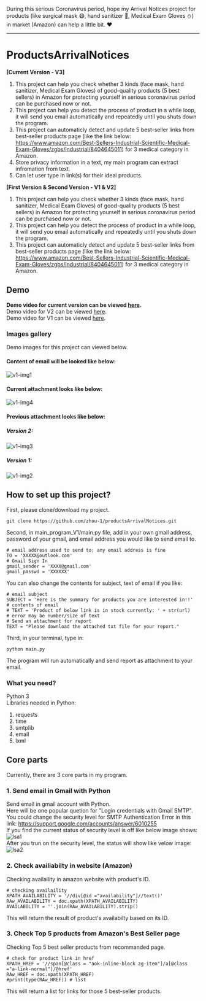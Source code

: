 During this serious Coronavirus period, hope my Arrival Notices project for products (like surgical mask :mask:, hand sanitizer :open_hands:, Medical Exam Gloves :snowman:) in market (Amazon) can help a little bit. :heart:    

<hr>   

# ProductsArrivalNotices   
<b>[Current Version - V3]</b>     
1. This project can help you check whether 3 kinds (face mask, hand sanitizer, Medical Exam Gloves) of good-quality products (5 best sellers) in Amazon for protecting yourself in serious coronavirus period can be purchased now or not.     
2. This project can help you detect the process of product in a while loop, it will send you email automatically and repeatedly until you shuts down the program.     
3. This project can automaticly detect and update 5 best-seller links from best-seller products page (like the link below: https://www.amazon.com/Best-Sellers-Industrial-Scientific-Medical-Exam-Gloves/zgbs/industrial/8404645011) for 3 medical category in Amazon.     
4. Store privacy information in a text, my main program can extract infromation from text.     
5. Can let user type in link(s) for their ideal products. 

<b>[First Version & Second Version - V1 & V2]</b>     
1. This project can help you check whether 3 kinds (face mask, hand sanitizer, Medical Exam Gloves) of good-quality products (5 best sellers) in Amazon for protecting yourself in serious coronavirus period can be purchased now or not.     
2. This project can help you detect the process of product in a while loop, it will send you email automatically and repeatedly until you shuts down the program.     
3. This project can automaticly detect and update 5 best-seller links from best-seller products page (like the link below: https://www.amazon.com/Best-Sellers-Industrial-Scientific-Medical-Exam-Gloves/zgbs/industrial/8404645011) for 3 medical category in Amazon.      


## Demo   
<b>Demo video for current version can be viewed [here](https://www.youtube.com/watch?v=iWX8yRLhQ8w&feature=youtu.be). </b>        
Demo video for V2 can be viewed [here](https://www.youtube.com/watch?v=lhLaC7M329c&feature=youtu.be).         
Demo video for V1 can be viewed [here](https://www.youtube.com/watch?v=4Alm5tWSpkE&feature=youtu.be).       

### Images gallery    
Demo images for this project can viewed below.     
#### <b>Content of email will be looked like below:</b>       
![v1-img1](img/result1.PNG)       

#### <b>Current attachment looks like below:</b>         
![v1-img4](img/attach2.PNG)     
     
#### Previous attachment looks like below:    
##### Version 2:    
![v1-img3](img/attach1.PNG)     
##### Version 1:    
![v1-img2](img/result2.PNG)     


## How to set up this project?    
First, please clone/download my project.    
```
git clone https://github.com/zhou-1/productsArrivalNotices.git    
```

Second, in main_program_V1/main.py file, add in your own gmail address, password of your gmail, and email address you would like to send email to.   
```
# email address used to send to; any email address is fine
TO = 'XXXXX@outlook.com'
# Gmail Sign In
gmail_sender = 'XXXX@gmail.com'
gmail_passwd = 'XXXXXX'
```
You can also change the contents for subject, text of email if you like:    
```
# email subject
SUBJECT = 'Here is the summary for products you are interested in!!'
# contents of email
# TEXT = 'Product of below link is in stock currently: ' + str(url) 
# error may be number/size of text
# Send an attachment for report
TEXT = "Please download the attached txt file for your report."
```

Third, in your terminal, type in:    
```
python main.py     
```
The program will run automatically and send report as attachment to your email.    

### What you need?     
Python 3     
Libraries needed in Python:   
1. requests     
2. time    
3. smtplib        
4. email      
5. lxml    


## Core parts   
Currently, there are 3 core parts in my program.    
### 1. Send email in Gmail with Python     
Send email in gmail account with Python.     
Here will be one popular quetion for "Login credentials with Gmail SMTP".      
You could change the security level for SMTP Authentication Error in this link: https://support.google.com/accounts/answer/6010255     
If you find the current status of security level is off like below image shows:     
![lsa1](img/lessSecureApp.PNG)      
After you trun on the security level, the status will show like velow image:    
![lsa2](img/lessSecureApp2.PNG)     


### 2. Check availiabilty in website (Amazon)     
Checking availaility in amazon website with product's ID.    

```
# checking availaility 
XPATH_AVAILABILITY = '//div[@id ="availability"]//text()'
RAw_AVAILABILITY = doc.xpath(XPATH_AVAILABILITY) 
AVAILABILITY = ''.join(RAw_AVAILABILITY).strip()
```

This will return the result of product's availabilty based on its ID.    


### 3. Check Top 5 products from Amazon's Best Seller page        
Checking Top 5 best seller products from recommanded page.   

```
# check for product link in href
XPATH_HREF = '//span[@class = "aok-inline-block zg-item"]/a[@class ="a-link-normal"]/@href'
RAw_HREF = doc.xpath(XPATH_HREF) 
#print(type(RAw_HREF)) # list
```

This will return a list for links for those 5 best-seller products.    






